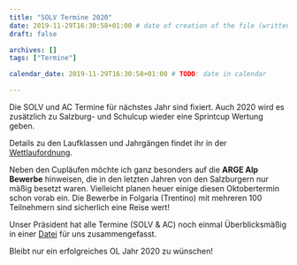 ```yaml
---
title: "SOLV Termine 2020"
date: 2019-11-29T16:30:58+01:00 # date of creation of the file (written)
draft: false

archives: []
tags: ["Termine"]

calendar_date: 2019-11-29T16:30:58+01:00 # TODO: date in calendar

---
```


Die SOLV und AC Termine für nächstes Jahr sind fixiert. Auch 2020 wird es zusätzlich zu Salzburg- und Schulcup wieder eine Sprintcup Wertung geben.

<!--more-->

Details zu den Laufklassen und Jahrgängen findet ihr in der [Wettlaufordnung](/event/2020/wettlaufordnung/).

Neben den Cupläufen möchte ich ganz besonders auf die **ARGE Alp Bewerbe** hinweisen, die in den letzten Jahren von den Salzburgern nur mäßig besetzt waren. Vielleicht planen heuer einige diesen Oktobertermin schon vorab ein. Die Bewerbe in Folgaria (Trentino) mit mehreren 100 Teilnehmern sind sicherlich eine Reise wert!

Unser Präsident hat alle Termine (SOLV & AC) noch einmal Überblicksmäßig in einer [Datei](./SOLV_OL_Termine_2020.pdf) für uns zusammengefasst.

Bleibt nur ein erfolgreiches OL Jahr 2020 zu wünschen!
